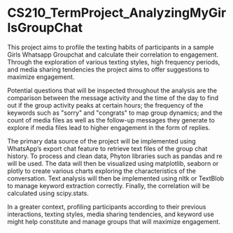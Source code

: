 # CS210_TermProject_AnalyzingMyGirlsGroupChat
  This project aims to profile the texting habits of participants in a sample Girls Whatsapp Groupchat and calculate their correlation to engagement. Through the exploration of various texting styles, high frequency periods, and media sharing tendencies the project aims to offer suggestions to maximize engagement.
  
  Potential questions that will be inspected throughout the analysis are the comparison between the message activity and the time of the day to find out if the group activity peaks at certain hours; the frequency of the keywords such as "sorry" and "congrats" to map group dynamics; and the count of media files as well as the follow-up messages they generate to explore if media files lead to higher engagement in the form of replies.

  The primary data source of the project will be implemented using WhatsApp’s export chat feature to retrieve text files of the group chat history. To process and clean data, Phyton libraries such as pandas and re will be used. The data will then be visualized using matplotlib, seaborn or plotly to create various charts exploring the characteristics of the conversation. Text analysis will then be implemented using nltk or TextBlob to manage keyword extraction correctly. Finally, the correlation will be calculated using scipy.stats.

In a greater context, profiling participants according to their previous interactions, texting styles, media sharing tendencies, and keyword use might help constitute and manage groups that will maximize engagement. 
